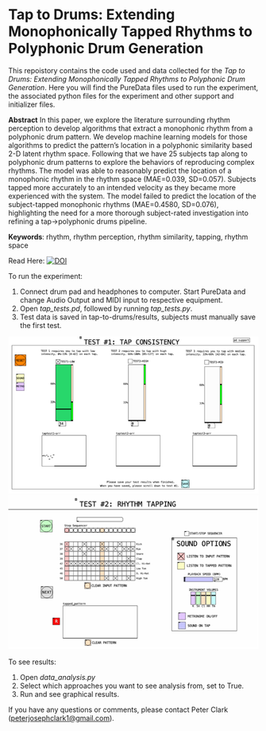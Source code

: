 # Tap to Drums: Extending Monophonically Tapped Rhythms to Polyphonic Drum Generation

This repoistory contains the code used and data collected for the *Tap to Drums: Extending Monophonically Tapped Rhythms to Polyphonic Drum Generation*. Here you will find the PureData files used to run the experiment, the associated python files for the experiment and other support and initializer files.

**Abstract**
In this paper, we explore the literature surrounding rhythm perception to develop algorithms that extract a monophonic rhythm from a polyphonic drum pattern. We develop machine learning models for those algorithms to predict the pattern’s location in a polyphonic similarity based 2-D latent rhythm space. Following that we have 25 subjects tap along to polyphonic drum patterns to explore the behaviors of reproducing complex rhythms. The model was able to reasonably predict the location of a monophonic rhythm in the rhythm space (MAE=0.039, SD=0.057). Subjects tapped more accurately to an intended velocity as they became more experienced with the system. The model failed to predict the location of the subject-tapped monophonic rhythms (MAE=0.4580, SD=0.076), highlighting the need for a more thorough subject-rated investigation into refining a tap->polyphonic drums pipeline.

**Keywords**: rhythm, rhythm perception, rhythm similarity, tapping, rhythm space

Read Here:  [![DOI](https://zenodo.org/badge/DOI/10.5281/zenodo.8381068.svg)](https://doi.org/10.5281/zenodo.8381068)

To run the experiment:
1. Connect drum pad and headphones to computer. Start PureData and change Audio Output and MIDI input to respective equipment.
2. Open *tap_tests.pd*, followed by running *tap_tests.py*.
3. Test data is saved in tap-to-drums/results, subjects must manually save the first test.

![Test 1: Tap Consistency](https://github.com/peter-clark/tap-to-drums/blob/main/formatting/test_tap-consistency.png)
![Test 2: Tap Rhythm](https://github.com/peter-clark/tap-to-drums/blob/main/formatting/test_tap-rhythm.png)


To see results:
1. Open *data_analysis.py*
2. Select which approaches you want to see analysis from, set to True.
3. Run and see graphical results.

If you have any questions or comments, please contact Peter Clark (peterjosephclark1@gmail.com).

